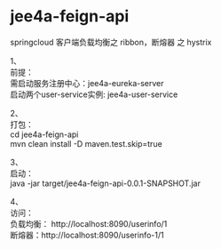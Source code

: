 # jee4a-feign-api


springcloud 客户端负载均衡之 ribbon，断熔器 之 hystrix<br>

1、<br>
前提：<br>
需启动服务注册中心：jee4a-eureka-server <br>
启动两个user-service实例: jee4a-user-service <br>

2、<br>
打包：<br>
cd jee4a-feign-api<br>
mvn clean install -D maven.test.skip=true<br>


3、<br>
启动：<br>
java -jar target/jee4a-feign-api-0.0.1-SNAPSHOT.jar<br>

4、<br>
访问：<br>
负载均衡：  http://localhost:8090/userinfo/1<br>
断熔器：http://localhost:8090/userinfo-1/1<br>
